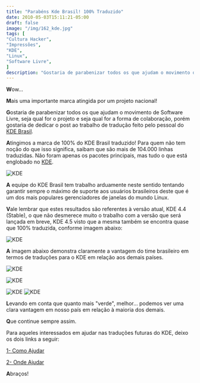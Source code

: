 ```yaml
---
title: "Parabéns Kde Brasil! 100% Traduzido"
date: 2010-05-03T15:11:21-05:00
draft: false
image: "/img/162_kde.jpg"
tags: [
"Cultura Hacker",
"Impressões",
"KDE",
"Linux",
"Software Livre",
]
description: "Gostaria de parabenizar todos os que ajudam o movimento de Software Livre, seja qual for o projeto e seja qual for a forma de colaboração, porém gostaria de dedicar o post ao trabalho de tradução feito pelo pessoal do KDE Brasil."
---
```

**W**ow...

**M**ais uma importante marca atingida por um projeto nacional!

**G**ostaria de parabenizar todos os que ajudam o movimento de Software Livre, seja qual for o projeto e seja qual for a forma de colaboração, porém gostaria de dedicar o post ao trabalho de tradução feito pelo pessoal do [KDE Brasil](https://br.kde.org).

**A**tingimos a marca de 100% do KDE Brasil traduzido! Para quem não tem noção do que isso significa, saibam que são mais de 104.000 linhas traduzidas. Não foram apenas os pacotes principais, mas tudo o que está englobado no [KDE](https://kde.org).


![KDE](/img/kde_i18n_11.png)


**A** equipe do KDE Brasil tem trabalho arduamente neste sentido tentando garantir sempre o máximo de suporte aos usuários brasileiros deste que é um dos mais populares gerenciadores de janelas do mundo Linux.

**V**ale lembrar que estes resultados são referentes à versão atual, KDE 4.4 (Stable), o que não desmerece muito o trabalho com a versão que será lançada em breve, KDE 4.5 visto que a mesma também se encontra quase que 100% traduzida, conforme imagem abaixo:


![KDE](/img/kde_i18n_2.png)


**A** imagem abaixo demonstra claramente a vantagem do time brasileiro em termos de traduções para o KDE em relação aos demais países.


![KDE](/img/kde_i18n_3.png)

![KDE](/img/kde_i18n_4.png)



![KDE](/img/kde_i18n_5.png)
![KDE](/img/kde_i18n_6.png)

**L**evando em conta que quanto mais "verde", melhor... podemos ver uma clara vantagem em nosso país em relação à maioria dos demais.

**Q**ue continue sempre assim.

Para aqueles interessados em ajudar nas traduções futuras do KDE, deixo os dois links a seguir:

[1- Como Ajudar](https://br.kde.org/index.php?title=I18n)

[2- Onde Ajudar](https://l10n.kde.org/stats/gui/trunk-kde4/team/pt_BR/)

**A**braços!
